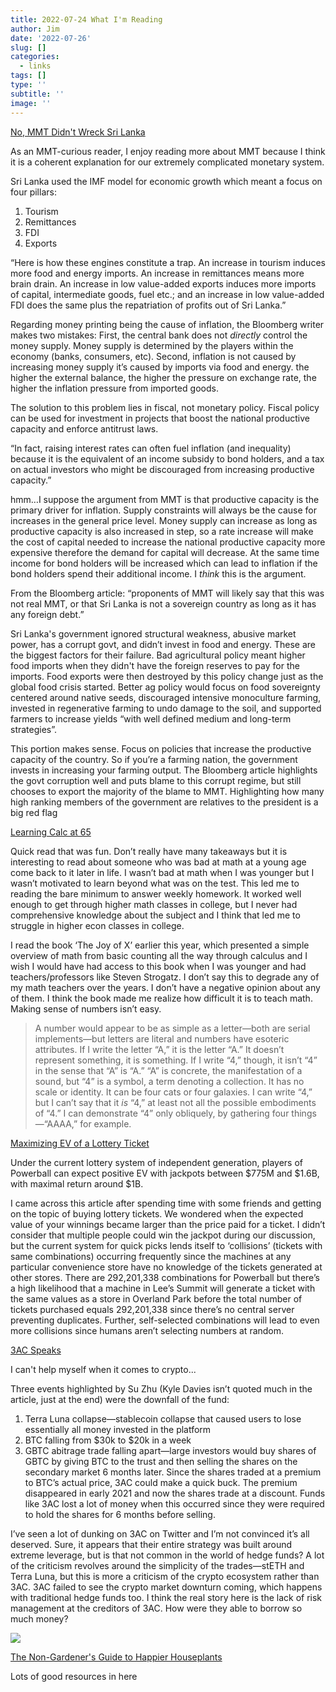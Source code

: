 ```yaml
---
title: 2022-07-24 What I'm Reading
author: Jim
date: '2022-07-26'
slug: []
categories:
  - links
tags: []
type: ''
subtitle: ''
image: ''
---
```



[No, MMT Didn't Wreck Sri Lanka](https://stephaniekelton.substack.com/p/no-mmt-didnt-wreck-sri-lanka)

As an MMT-curious reader, I enjoy reading more about MMT because I think it is a coherent explanation for our extremely complicated monetary system. 

Sri Lanka used the IMF model for economic growth which meant a focus on four pillars:

1. Tourism
2. Remittances
3. FDI
4. Exports

“Here is how these engines constitute a trap. An increase in tourism induces more food and energy imports. An increase in remittances means more brain drain. An increase in low value-added exports induces more imports of capital, intermediate goods, fuel etc.; and an increase in low value-added FDI does the same plus the repatriation of profits out of Sri Lanka.”

Regarding money printing being the cause of inflation, the Bloomberg writer makes two mistakes: First, the central bank does not *directly* control the money supply. Money supply is determined by the players within the economy (banks, consumers, etc). Second, inflation is not caused by increasing money supply it’s caused by imports via food and energy. the higher the external balance, the higher the pressure on exchange rate, the higher the inflation pressure from imported goods. 

The solution to this problem lies in fiscal, not monetary policy. Fiscal policy can be used for investment in projects that boost the national productive capacity and enforce antitrust laws.

“In fact, raising interest rates can often fuel inflation (and inequality) because it is the equivalent of an income subsidy to bond holders, and a tax on actual investors who might be discouraged from increasing productive capacity.”

hmm…I suppose the argument from MMT is that productive capacity is the primary driver for inflation. Supply constraints will always be the cause for increases in the general price level. Money supply can increase as long as productive capacity is also increased in step, so a rate increase will make the cost of capital needed to increase the national productive capacity more expensive therefore the demand for capital will decrease. At the same time income for bond holders will be increased which can lead to inflation if the bond holders spend their additional income. I *think* this is the argument.

From the Bloomberg article: “proponents of MMT will likely say that this was not real MMT, or that Sri Lanka is not a sovereign country as long as it has any foreign debt.”

Sri Lanka's government ignored structural weakness, abusive market power, has a corrupt govt, and didn’t invest in food and energy. These are the biggest factors for their failure. Bad agricultural policy meant higher food imports when they didn't have the foreign reserves to pay for the imports. Food exports were then destroyed by this policy change just as the global food crisis started. Better ag policy would focus on food sovereignty centered around native seeds, discouraged intensive monoculture farming, invested in regenerative farming to undo damage to the soil, and supported farmers to increase yields “with well defined medium and long-term strategies”.

This portion makes sense. Focus on policies that increase the productive capacity of the country. So if you’re a farming nation, the government invests in increasing your farming output. The Bloomberg article highlights the govt corruption well and puts blame to this corrupt regime, but still chooses to export the majority of the blame to MMT. Highlighting how many high ranking members of the government are relatives to the president is a big red flag

[Learning Calc at 65](https://www.newyorker.com/culture/culture-desk/teaching-myself-calculus-at-sixty-five?utm_source=pocket-newtab)

Quick read that was fun. Don’t really have many takeaways but it is interesting to read about someone who was bad at math at a young age come back to it later in life. I wasn’t bad at math when I was younger but I wasn’t motivated to learn beyond what was on the test. This led me to reading the bare minimum to answer weekly homework. It worked well enough to get through higher math classes in college, but I never had comprehensive knowledge about the subject and I think that led me to struggle in higher econ classes in college. 

I read the book ‘The Joy of X’ earlier this year, which presented a simple overview of math from basic counting all the way through calculus and I wish I would have had access to this book when I was younger and had teachers/professors like Steven Strogatz. I don’t say this to degrade any of my math teachers over the years. I don’t have a negative opinion about any of them. I think the book made me realize how difficult it is to teach math. Making sense of numbers isn’t easy.

> A number would appear to be as simple as a letter—both are serial implements—but letters are literal and numbers have esoteric attributes. If I write the letter “A,” it is the letter “A.” It doesn’t represent something, it is something. If I write “4,” though, it isn’t “4” in the sense that “A” is “A.” “A” is concrete, the manifestation of a sound, but “4” is a symbol, a term denoting a 
collection. It has no scale or identity. It can be four cats or four galaxies. I can write “4,” but I can’t say that it *is* “4,” at least not all the possible embodiments of “4.” I can demonstrate “4” only obliquely, by gathering four things—“AAAA,” for example.
> 

[Maximizing EV of a Lottery Ticket](https://chance.amstat.org/2020/02/lottery-ticket/)

Under the current lottery system of independent generation, players of Powerball can expect positive EV with jackpots between $775M and $1.6B, with maximal return around $1B. 

I came across this article after spending time with some friends and getting on the topic of buying lottery tickets. We wondered when the expected value of your winnings became larger than the price paid for a ticket. I didn’t consider that multiple people could win the jackpot during our discussion, but the current system for quick picks lends itself to ‘collisions’ (tickets with same combinations) occurring frequently since the machines at any particular convenience store have no knowledge of the tickets generated at other stores. There are 292,201,338 combinations for Powerball but there’s a high likelihood that a machine in Lee’s Summit will generate a ticket with the same values as a store in Overland Park before the total number of tickets purchased equals 292,201,338 since there’s no central server preventing duplicates. Further, self-selected combinations will lead to even more collisions since humans aren’t selecting numbers at random.

[3AC Speaks](https://www.bloomberg.com/news/articles/2022-07-22/three-arrows-founders-en-route-to-dubai-describe-ltcm-moment)

I can't help myself when it comes to crypto...

Three events highlighted by Su Zhu (Kyle Davies isn’t quoted much in the article, just at the end) were the downfall of the fund:

1. Terra Luna collapse—stablecoin collapse that caused users to lose essentially all money invested in the platform
2. BTC falling from $30k to $20k in a week
3. GBTC abitrage trade falling apart—large investors would buy shares of GBTC by giving BTC to the trust and then selling the shares on the secondary market 6 months later. Since the shares traded at a premium to BTC’s actual price, 3AC could make a quick buck. The premium disappeared in early 2021 and now the shares trade at a discount. Funds like 3AC lost a lot of money when this occurred since they were required to hold the shares for 6 months before selling. 

I’ve seen a lot of dunking on 3AC on Twitter and I’m not convinced it’s all deserved. Sure, it appears that their entire strategy was built around extreme leverage, but is that not common in the world of hedge funds? A lot of the criticism revolves around the simplicity of the trades—stETH and Terra Luna, but this is more a criticism of the crypto ecosystem rather than 3AC. 3AC failed to see the crypto market downturn coming, which happens with traditional hedge funds too. I think the real story here is the lack of risk management at the creditors of 3AC. How were they able to borrow so much money?

![](/img/links-7_18_22/crypto-timeline.jpeg)

[The Non-Gardener's Guide to Happier Houseplants](https://getpocket.com/collections/the-non-gardeners-guide-to-happier-houseplants?utm_campaign=mb&utm_medium=newsletter&utm_source=morning_brew)

Lots of good resources in here